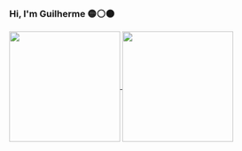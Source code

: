 ### Hi, I'm Guilherme 🟡⚪⚫


<a href="https://github.com/guilhermeWASD/">
  <img height=200 align="center" src="https://github-readme-stats.vercel.app/api?username=guilhermeWASD&hide=prs&show_icons=true&theme=github_dark" />
</a>

<a href="https://github.com/guilhermeWASD/">
  <img height=200 align="center" src="https://github-readme-stats.vercel.app/api/top-langs/?username=guilhermeWASD&theme=github_dark&layout=compact&card_width=320" />
</a>

<!--
**guilhermeWASD/guilhermeWASD** is a ✨ _special_ ✨ repository because its `README.md` (this file) appears on your GitHub profile.

Here are some ideas to get you started:

- 🔭 I’m currently working on ...
- 🌱 I’m currently learning ...
- 👯 I’m looking to collaborate on ...
- 🤔 I’m looking for help with ...
- 💬 Ask me about ...
- 📫 How to reach me: ...
- 😄 Pronouns: ...
- ⚡ Fun fact: ...
-->

